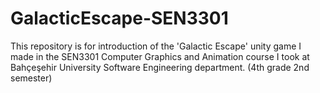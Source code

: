 # GalacticEscape-SEN3301
This repository is for introduction of the 'Galactic Escape' unity game I made in the SEN3301 Computer Graphics and Animation course I took at Bahçeşehir University Software Engineering department. (4th grade 2nd semester)
